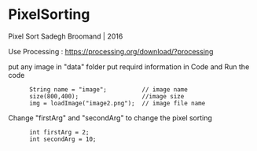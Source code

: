 # PixelSorting

Pixel Sort
Sadegh Broomand | 2016 

Use Processing :
https://processing.org/download/?processing

put any image in "data" folder
put requird information in Code and Run the code

          String name = "image";          // image name
          size(800,400);                  //image size
          img = loadImage("image2.png");  // image file name


Change "firstArg" and "secondArg" to change the pixel sorting


          int firstArg = 2;   
          int secondArg = 10;  
